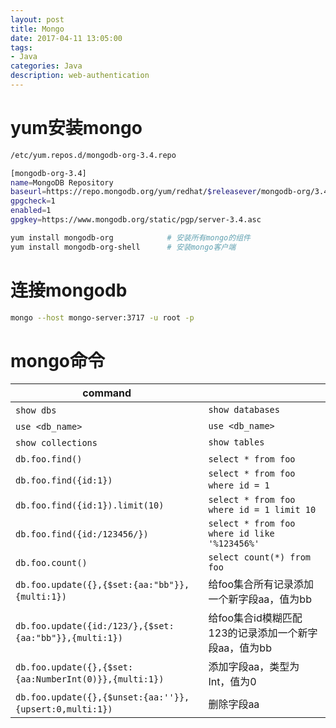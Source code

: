 ```yaml
---
layout: post
title: Mongo
date: 2017-04-11 13:05:00
tags:
- Java
categories: Java
description: web-authentication
---
```



# yum安装mongo
```bash
/etc/yum.repos.d/mongodb-org-3.4.repo
```

```bash
[mongodb-org-3.4]
name=MongoDB Repository
baseurl=https://repo.mongodb.org/yum/redhat/$releasever/mongodb-org/3.4/x86_64/
gpgcheck=1
enabled=1
gpgkey=https://www.mongodb.org/static/pgp/server-3.4.asc
```

```bash
yum install mongodb-org            # 安装所有mongo的组件
yum install mongodb-org-shell      # 安装mongo客户端
```

# 连接mongodb
```bash
mongo --host mongo-server:3717 -u root -p
```


# mongo命令
|                command                                      |                                                       |
| ----------------------------------------------------------- | ----------------------------------------------------- |
| `show dbs`                                                  | `show databases`                                      |
| `use <db_name>`                                             | `use <db_name>`                                       |
| `show collections`                                          | `show tables`                                         |
| `db.foo.find()`                                             | `select * from foo`                                   |
| `db.foo.find({id:1})`                                       | `select * from foo where id = 1`                      |
| `db.foo.find({id:1}).limit(10)`                             | `select * from foo where id = 1 limit 10`             |
| `db.foo.find({id:/123456/})`                                | `select * from foo where id like '%123456%'`          |
| `db.foo.count()`                                            | `select count(*) from foo`                            |
| `db.foo.update({},{$set:{aa:"bb"}},{multi:1})`              | 给foo集合所有记录添加一个新字段aa，值为bb                   |
| `db.foo.update({id:/123/},{$set:{aa:"bb"}},{multi:1})`      | 给foo集合id模糊匹配123的记录添加一个新字段aa，值为bb         |
| `db.foo.update({},{$set:{aa:NumberInt(0)}},{multi:1})`      | 添加字段aa，类型为Int，值为0                              |
| `db.foo.update({},{$unset:{aa:''}},{upsert:0,multi:1})`     | 删除字段aa                                              |



